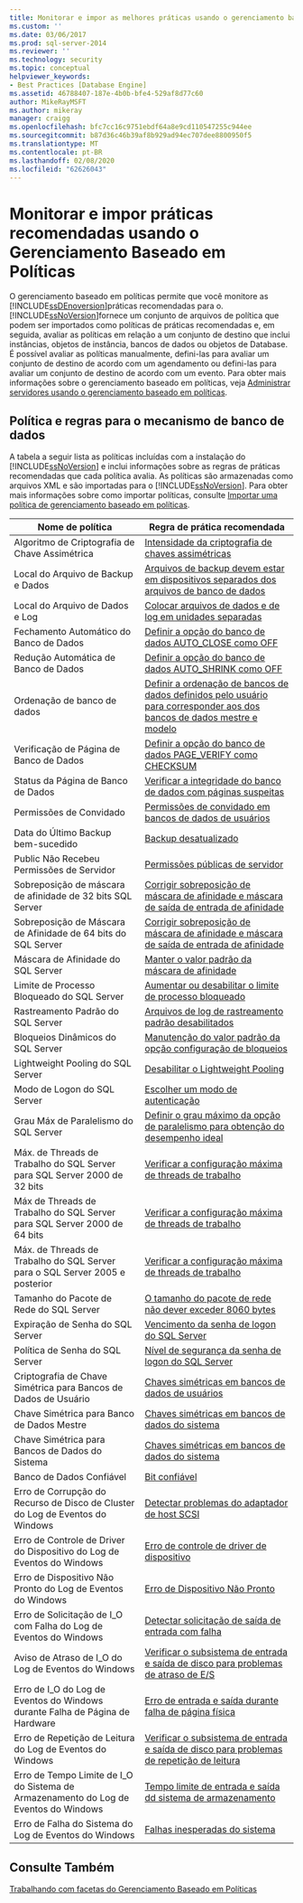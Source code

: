 ```yaml
---
title: Monitorar e impor as melhores práticas usando o gerenciamento baseado em políticas | Microsoft Docs
ms.custom: ''
ms.date: 03/06/2017
ms.prod: sql-server-2014
ms.reviewer: ''
ms.technology: security
ms.topic: conceptual
helpviewer_keywords:
- Best Practices [Database Engine]
ms.assetid: 46788407-187e-4b0b-bfe4-529af8d77c60
author: MikeRayMSFT
ms.author: mikeray
manager: craigg
ms.openlocfilehash: bfc7cc16c9751ebdf64a8e9cd110547255c944ee
ms.sourcegitcommit: b87d36c46b39af8b929ad94ec707dee8800950f5
ms.translationtype: MT
ms.contentlocale: pt-BR
ms.lasthandoff: 02/08/2020
ms.locfileid: "62626043"
---
```

# <a name="monitor-and-enforce-best-practices-by-using-policy-based-management"></a>Monitorar e impor práticas recomendadas usando o Gerenciamento Baseado em Políticas
  O gerenciamento baseado em políticas permite que você monitore as [!INCLUDE[ssDEnoversion](../../includes/ssdenoversion-md.md)]práticas recomendadas para o. [!INCLUDE[ssNoVersion](../../includes/ssnoversion-md.md)]fornece um conjunto de arquivos de política que podem ser importados como políticas de práticas recomendadas e, em seguida, avaliar as políticas em relação a um conjunto de destino que inclui instâncias, objetos de instância, bancos de dados ou objetos de Database. É possível avaliar as políticas manualmente, defini-las para avaliar um conjunto de destino de acordo com um agendamento ou defini-las para avaliar um conjunto de destino de acordo com um evento. Para obter mais informações sobre o gerenciamento baseado em políticas, veja [Administrar servidores usando o gerenciamento baseado em políticas](administer-servers-by-using-policy-based-management.md).  
  
## <a name="policy-and-rules-for-database-engine"></a>Política e regras para o mecanismo de banco de dados  
 A tabela a seguir lista as políticas incluídas com a instalação do [!INCLUDE[ssNoVersion](../../includes/ssnoversion-md.md)] e inclui informações sobre as regras de práticas recomendadas que cada política avalia. As políticas são armazenadas como arquivos XML e são importadas para o [!INCLUDE[ssNoVersion](../../includes/ssnoversion-md.md)]. Para obter mais informações sobre como importar políticas, consulte [Importar uma política de gerenciamento baseado em políticas](import-a-policy-based-management-policy.md).  
  
|Nome de política|Regra de prática recomendada|  
|-----------------|------------------------|  
|Algoritmo de Criptografia de Chave Assimétrica|[Intensidade da criptografia de chaves assimétricas](asymmetric-keys-encryption-strength.md)|  
|Local do Arquivo de Backup e Dados|[Arquivos de backup devem estar em dispositivos separados dos arquivos de banco de dados](../../database-engine/backup-files-must-be-on-separate-devices-from-the-database-files.md)|  
|Local do Arquivo de Dados e Log|[Colocar arquivos de dados e de log em unidades separadas](place-data-and-log-files-on-separate-drives.md)|  
|Fechamento Automático do Banco de Dados|[Definir a opção do banco de dados AUTO_CLOSE como OFF](set-the-auto-close-database-option-to-off.md)|  
|Redução Automática de Banco de Dados|[Definir a opção do banco de dados AUTO_SHRINK como OFF](set-the-auto-shrink-database-option-to-off.md)|  
|Ordenação de banco de dados|[Definir a ordenação de bancos de dados definidos pelo usuário para corresponder aos dos bancos de dados mestre e modelo](../../database-engine/set-collation-user-defined-databases-match-master-model-databases.md)|  
|Verificação de Página de Banco de Dados|[Definir a opção do banco de dados PAGE_VERIFY como CHECKSUM](set-the-page-verify-database-option-to-checksum.md)|  
|Status da Página de Banco de Dados|[Verificar a integridade do banco de dados com páginas suspeitas](check-integrity-of-database-with-suspect-pages.md)|  
|Permissões de Convidado|[Permissões de convidado em bancos de dados de usuários](guest-permissions-on-user-databases.md)|  
|Data do Último Backup bem-sucedido|[Backup desatualizado](outdated-backup.md)|  
|Public Não Recebeu Permissões de Servidor|[Permissões públicas de servidor](server-public-permissions.md)|  
|Sobreposição de máscara de afinidade de 32 bits SQL Server|[Corrigir sobreposição de máscara de afinidade e máscara de saída de entrada de afinidade](correct-affinity-mask-and-affinity-input-and-output-mask-overlap.md)|  
|Sobreposição de Máscara de Afinidade de 64 bits do SQL Server|[Corrigir sobreposição de máscara de afinidade e máscara de saída de entrada de afinidade](correct-affinity-mask-and-affinity-input-and-output-mask-overlap.md)|  
|Máscara de Afinidade do SQL Server|[Manter o valor padrão da máscara de afinidade](keep-the-affinity-mask-default-value.md)|  
|Limite de Processo Bloqueado do SQL Server|[Aumentar ou desabilitar o limite de processo bloqueado](increase-or-disable-blocked-process-threshold.md)|  
|Rastreamento Padrão do SQL Server|[Arquivos de log de rastreamento padrão desabilitados](default-trace-log-files-disabled.md)|  
|Bloqueios Dinâmicos do SQL Server|[Manutenção do valor padrão da opção configuração de bloqueios](keep-the-locks-configuration-option-default-value.md)|  
|Lightweight Pooling do SQL Server|[Desabilitar o Lightweight Pooling](disable-lightweight-pooling.md)|  
|Modo de Logon do SQL Server|[Escolher um modo de autenticação](../security/choose-an-authentication-mode.md)|  
|Grau Máx de Paralelismo do SQL Server|[Definir o grau máximo da opção de paralelismo para obtenção do desempenho ideal](set-the-max-degree-of-parallelism-option-for-optimal-performance.md)|  
|Máx. de Threads de Trabalho do SQL Server para SQL Server 2000 de 32 bits|[Verificar a configuração máxima de threads de trabalho](verify-max-worker-threads-setting.md)|  
|Máx de Threads de Trabalho do SQL Server para SQL Server 2000 de 64 bits|[Verificar a configuração máxima de threads de trabalho](verify-max-worker-threads-setting.md)|  
|Máx. de Threads de Trabalho do SQL Server para o SQL Server 2005 e posterior|[Verificar a configuração máxima de threads de trabalho](verify-max-worker-threads-setting.md)|  
|Tamanho do Pacote de Rede do SQL Server|[O tamanho do pacote de rede não dever exceder 8060 bytes](network-packet-size-should-not-exceed-8060-bytes.md)|  
|Expiração de Senha do SQL Server|[Vencimento da senha de logon do SQL Server](sql-server-login-password-expiration.md)|  
|Política de Senha do SQL Server|[Nível de segurança da senha de logon do SQL Server](sql-server-login-password-strength.md)|  
|Criptografia de Chave Simétrica para Bancos de Dados de Usuário|[Chaves simétricas em bancos de dados de usuários](symmetric-keys-on-user-databases.md)|  
|Chave Simétrica para Banco de Dados Mestre|[Chaves simétricas em bancos de dados do sistema](symmetric-keys-on-system-databases.md)|  
|Chave Simétrica para Bancos de Dados do Sistema|[Chaves simétricas em bancos de dados do sistema](symmetric-keys-on-system-databases.md)|  
|Banco de Dados Confiável|[Bit confiável](trustworthy-bit.md)|  
|Erro de Corrupção do Recurso de Disco de Cluster do Log de Eventos do Windows|[Detectar problemas do adaptador de host SCSI](detect-scsi-host-adapter-issues.md)|  
|Erro de Controle de Driver do Dispositivo do Log de Eventos do Windows|[Erro de controle de driver de dispositivo](device-driver-control-error.md)|  
|Erro de Dispositivo Não Pronto do Log de Eventos do Windows|[Erro de Dispositivo Não Pronto](device-not-ready-error.md)|  
|Erro de Solicitação de I_O com Falha do Log de Eventos do Windows|[Detectar solicitação de saída de entrada com falha](detect-failed-input-and-output-requests.md)|  
|Aviso de Atraso de I_O do Log de Eventos do Windows|[Verificar o subsistema de entrada e saída de disco para problemas de atraso de E/S](check-disk-input-and-output-subsystem-for-io-delay-problems.md)|  
|Erro de I_O do Log de Eventos do Windows durante Falha de Página de Hardware|[Erro de entrada e saída durante falha de página física](input-and-output-error-during-hard-page-fault.md)|  
|Erro de Repetição de Leitura do Log de Eventos do Windows|[Verificar o subsistema de entrada e saída de disco para problemas de repetição de leitura](check-disk-input-output-subsystem-for-read-retry-problems.md)|  
|Erro de Tempo Limite de I_O do Sistema de Armazenamento do Log de Eventos do Windows|[Tempo limite de entrada e saída dd sistema de armazenamento](storage-system-input-output-time-out.md)|  
|Erro de Falha do Sistema do Log de Eventos do Windows|[Falhas inesperadas do sistema](unexpected-system-failures.md)|  
  
## <a name="see-also"></a>Consulte Também  
 [Trabalhando com facetas do Gerenciamento Baseado em Políticas](working-with-policy-based-management-facets.md)  
  
  
